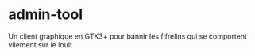 # admin-tool
Un client graphique en GTK3+ pour bannir les fifrelins qui se comportent vilement sur le loult
